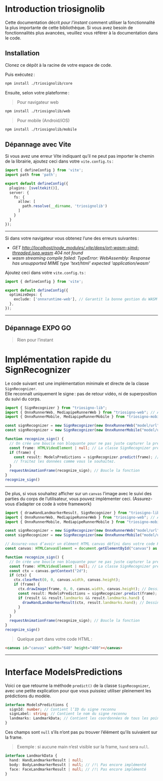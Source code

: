 # Introduction triosignolib

Cette documentation décrit *pour l’instant* comment utiliser la fonctionnalité la plus importante de cette bibliothèque. Si vous avez besoin de fonctionnalités plus avancées, veuillez vous référer à la documentation dans le code.

## Installation

Clonez ce dépôt à la racine de votre espace de code.

Puis exécutez :

```bash
npm install ./triosignolib/core
```

Ensuite, selon votre plateforme :

> Pour navigateur web

```bash
npm install ./triosignolib/web
```

> Pour mobile (Android/iOS)

```bash
npm install ./triosignolib/mobile
```

## Dépannage avec Vite

Si vous avez une erreur Vite indiquant qu’il ne peut pas importer le chemin de la librairie, ajoutez ceci dans votre `vite.config.ts` :

```ts
import { defineConfig } from 'vite';
import path from 'path';

export default defineConfig({
  plugins: [sveltekit()],
  server: {
    fs: {
      allow: [
        path.resolve(__dirname, 'triosignolib')
      ]
    }
  }
});
```

---

Si dans votre navigateur vous obtenez l’une des erreurs suivantes :

* *GET [http://localhost/node\_modules/.vite/deps/ort-wasm-simd-threaded.jsep.wasm](http://localhost/node_modules/.vite/deps/ort-wasm-simd-threaded.jsep.wasm) 404 not found*
* *wasm streaming compile failed: TypeError: WebAssembly: Response has unsupported MIME type 'text/html' expected 'application/wasm'*

Ajoutez ceci dans votre `vite.config.ts` :

```ts
import { defineConfig } from 'vite';

export default defineConfig({
  optimizeDeps: {
    exclude: ['onnxruntime-web'], // Garantit la bonne gestion du WASM
  },
});
```

---

## Dépannage EXPO GO

> Rien pour l’instant

# Implémentation rapide du SignRecognizer

Le code suivant est une implémentation minimale et directe de la classe `SignRecognizer`.<br/>
Elle reconnaît uniquement le signe : pas de retour vidéo, ni de superposition du suivi du corps.

```ts
import { SignRecognizer } from "triosigno-lib";
import { OnnxRunnerWeb, MediapipeRunnerWeb } from "triosigno-web"; // Ajoutez cette ligne UNIQUEMENT si vous utilisez la lib dans une app web
import { OnnxRunnerMobile, MediapipeRunnerMobile } from "triosigno-mobile"; // Ajoutez cette ligne UNIQUEMENT si vous utilisez la lib dans une app mobile

const signRecognizer = new SignRecognizer(new OnnxRunnerWeb("model/url"), MediapipeRunnerWeb()); // Ajoutez cette ligne UNIQUEMENT si vous utilisez la lib dans une app web
const signRecognizer = new SignRecognizer(new OnnxRunnerMobile("model/url"), MediapipeRunnerMobile()); // Ajoutez cette ligne UNIQUEMENT si vous utilisez la lib dans une app mobile

function recognize_sign() {
  // On crée une boucle non bloquante pour ne pas juste capturer la première frame et figer.
  const frame: HTMLVideoElement | null; // La classe SignRecognizer prend un flux vidéo et tente de reconnaître un signe dessus.
  if (frame) {
    const result: ModelsPredictions = signRecognizer.predict(frame); // Traite l’image et trouve le signe s’il y en a un.
    // Traitez les données comme vous le souhaitez.
  }
  requestAnimationFrame(recognize_sign); // Boucle la fonction
}
recognize_sign()
```

---

De plus, si vous souhaitez afficher sur un `canvas` l’image avec le suivi des parties du corps de l’utilisateur, vous pouvez implémenter ceci. (Assurez-vous d’adapter ce code à votre framework)

```ts
import { drawHandLandmarkerResult, SignRecognizer } from "triosigno-lib";
import { OnnxRunnerWeb, MediapipeRunnerWeb } from "triosigno-web"; // Ajoutez cette ligne UNIQUEMENT si vous utilisez la lib dans une app web
import { OnnxRunnerMobile, MediapipeRunnerMobile } from "triosigno-mobile"; // Ajoutez cette ligne UNIQUEMENT si vous utilisez la lib dans une app mobile

const signRecognizer = new SignRecognizer(new OnnxRunnerWeb("model/url"), MediapipeRunnerWeb()); // Ajoutez cette ligne UNIQUEMENT si vous utilisez la lib dans une app web
const signRecognizer = new SignRecognizer(new OnnxRunnerMobile("model/url"), MediapipeRunnerMobile()); // Ajoutez cette ligne UNIQUEMENT si vous utilisez la lib dans une app mobile

// Assurez-vous d’avoir un élément HTML canvas défini dans votre code HTML.
const canvas: HTMLCanvasElement = document.getElementById("canvas") as HTMLCanvasElement

function recognize_sign() {
  // On crée une boucle non bloquante pour ne pas juste capturer la première frame et figer.
  const frame: HTMLVideoElement | null; // La classe SignRecognizer prend un flux vidéo et tente de reconnaître un signe dessus.
  const ctx = canvas.getContext("2d");
  if (ctx) {
    ctx.clearRect(0, 0, canvas.width, canvas.height);
    if (frame) {
      ctx.drawImage(frame, 0, 0, canvas.width, canvas.height); // Dessine votre flux vidéo en entrée sur le canvas.
      const result: ModelsPredictions = signRecognizer.predict(frame); // Traite l’image et trouve le signe s’il y en a un.
      if (result && result.landmarks && result.landmarks.hand) {
        drawHandLandmarkerResult(ctx, result.landmarks.hand); // Dessine sur le canvas le suivi des mains
      }
    }
  }
  requestAnimationFrame(recognize_sign); // Boucle la fonction
}
recognize_sign()
```

> Quelque part dans votre code HTML :

```html
<canvas id="canvas" width="640" height="480"></canvas>
```

---

# Interface ModelsPredictions

Voici ce que retourne la méthode `predict()` de la classe `SignRecognizer`, avec une petite explication pour que vous puissiez utiliser pleinement les prédictions du modèle.

```ts
interface ModelsPredictions {
  signId: number; // Contient l’ID du signe reconnu
  signLabel: string; // Contient le nom du signe reconnu
  landmarks: LandmarkData; // Contient les coordonnées de tous les points des mains/corps/visage détectés à l’écran
}
```

Ces champs sont `null` s’ils n’ont pas pu trouver l’élément qu’ils suivaient sur la frame.<br/>

> Exemple : si aucune main n’est visible sur la frame, `hand` sera `null`.

```ts
interface LandmarkData {
  hand: HandLandmarkerResult | null;
  body: BodyLandmarkerResult | null; // /!\ Pas encore implémenté
  face: FaceLandmarkerResult | null; // /!\ Pas encore implémenté
}
```
